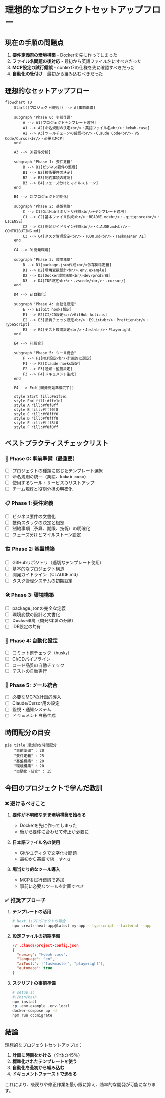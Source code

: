 # 理想的なプロジェクトセットアップフロー

## 現在の手順の問題点

1. **要件定義前の環境構築** - Dockerを先に作ってしまった
2. **ファイル名問題の後対応** - 最初から英語ファイル名にすべきだった
3. **MCP設定の試行錯誤** - context7の仕様を先に確認すべきだった
4. **自動化の後付け** - 最初から組み込むべきだった

## 理想的なセットアップフロー

```mermaid
flowchart TD
    Start([プロジェクト開始]) --> A[事前準備]
    
    subgraph "Phase 0: 事前準備"
        A --> A1[プロジェクトテンプレート選択]
        A1 --> A2[命名規則の決定<br/>・英語ファイル名<br/>・kebab-case]
        A2 --> A3[ツールチェーンの確認<br/>・Claude Code<br/>・VS Code/Cursor<br/>・必要なMCP]
    end
    
    A3 --> B[要件分析]
    
    subgraph "Phase 1: 要件定義"
        B --> B1[ビジネス要件の整理]
        B1 --> B2[技術要件の決定]
        B2 --> B3[制約事項の確認]
        B3 --> B4[フェーズ分けとマイルストーン]
    end
    
    B4 --> C[プロジェクト初期化]
    
    subgraph "Phase 2: 基盤構築"
        C --> C1[GitHubリポジトリ作成<br/>+テンプレート適用]
        C1 --> C2[基本ファイル作成<br/>・README.md<br/>・.gitignore<br/>・LICENSE]
        C2 --> C3[開発ガイドライン作成<br/>・CLAUDE.md<br/>・CONTRIBUTING.md]
        C3 --> C4[タスク管理設定<br/>・TODO.md<br/>・Taskmaster AI]
    end
    
    C4 --> D[開発環境]
    
    subgraph "Phase 3: 環境構築"
        D --> D1[package.json作成<br/>依存関係定義]
        D1 --> D2[環境変数設計<br/>.env.example]
        D2 --> D3[Docker環境構築<br/>dev/prod分離]
        D3 --> D4[IDE設定<br/>・.vscode/<br/>・.cursor/]
    end
    
    D4 --> E[自動化]
    
    subgraph "Phase 4: 自動化設定"
        E --> E1[Git hooks設定]
        E1 --> E2[CI/CD設定<br/>GitHub Actions]
        E2 --> E3[品質チェック設定<br/>・ESLint<br/>・Prettier<br/>・TypeScript]
        E3 --> E4[テスト環境設定<br/>・Jest<br/>・Playwright]
    end
    
    E4 --> F[統合]
    
    subgraph "Phase 5: ツール統合"
        F --> F1[MCP設定<br/>計画的に選定]
        F1 --> F2[Claude hooks設定]
        F2 --> F3[通知・監視設定]
        F3 --> F4[ドキュメント生成]
    end
    
    F4 --> End([開発開始準備完了])
    
    style Start fill:#e1f5e1
    style End fill:#ffe1e1
    style A fill:#f0f8ff
    style B fill:#fff0f8
    style C fill:#f8fff0
    style D fill:#f0fff8
    style E fill:#fff8f0
    style F fill:#f8f0ff
```

## ベストプラクティスチェックリスト

### 🎯 Phase 0: 事前準備（最重要）
- [ ] プロジェクトの種類に応じたテンプレート選択
- [ ] 命名規則の統一（英語、kebab-case）
- [ ] 使用するツール・サービスのリストアップ
- [ ] チーム規模と役割分担の明確化

### 📋 Phase 1: 要件定義
- [ ] ビジネス要件の文書化
- [ ] 技術スタックの決定と根拠
- [ ] 制約事項（予算、期限、技術）の明確化
- [ ] フェーズ分けとマイルストーン設定

### 🏗️ Phase 2: 基盤構築
- [ ] GitHubリポジトリ（適切なテンプレート使用）
- [ ] 基本的なプロジェクト構造
- [ ] 開発ガイドライン（CLAUDE.md）
- [ ] タスク管理システムの初期設定

### 🛠️ Phase 3: 環境構築
- [ ] package.jsonの完全な定義
- [ ] 環境変数の設計と文書化
- [ ] Docker環境（開発/本番の分離）
- [ ] IDE設定の共有

### 🤖 Phase 4: 自動化設定
- [ ] コミット前チェック（husky）
- [ ] CI/CDパイプライン
- [ ] コード品質の自動チェック
- [ ] テストの自動実行

### 🔧 Phase 5: ツール統合
- [ ] 必要なMCPの計画的導入
- [ ] Claude/Cursor用の設定
- [ ] 監視・通知システム
- [ ] ドキュメント自動生成

## 時間配分の目安

```mermaid
pie title 理想的な時間配分
    "事前準備" : 20
    "要件定義" : 25
    "基盤構築" : 20
    "環境構築" : 20
    "自動化・統合" : 15
```

## 今回のプロジェクトで学んだ教訓

### ❌ 避けるべきこと
1. **要件が不明確なまま環境構築を始める**
   - Dockerを先に作ってしまった
   - 後から要件に合わせて修正が必要に

2. **日本語ファイル名の使用**
   - Gitやエディタで文字化け問題
   - 最初から英語で統一すべき

3. **場当たり的なツール導入**
   - MCPを試行錯誤で追加
   - 事前に必要なツールを計画すべき

### ✅ 推奨アプローチ
1. **テンプレートの活用**
   ```bash
   # Next.jsプロジェクトの場合
   npx create-next-app@latest my-app --typescript --tailwind --app
   ```

2. **設定ファイルの初期準備**
   ```json
   // .claude/project-config.json
   {
     "naming": "kebab-case",
     "language": "en",
     "aiTools": ["taskmaster", "playwright"],
     "automate": true
   }
   ```

3. **スクリプトの事前準備**
   ```bash
   # setup.sh
   #!/bin/bash
   npm install
   cp .env.example .env.local
   docker-compose up -d
   npm run db:migrate
   ```

## 結論

理想的なプロジェクトセットアップは：
1. **計画に時間をかける**（全体の45%）
2. **標準化されたテンプレートを使う**
3. **自動化を最初から組み込む**
4. **ドキュメントファーストで進める**

これにより、後戻りや修正作業を最小限に抑え、効率的な開発が可能になります。